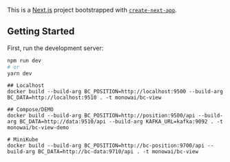 This is a [Next.js](https://nextjs.org/) project bootstrapped with [`create-next-app`](https://github.com/vercel/next.js/tree/canary/packages/create-next-app).

## Getting Started

First, run the development server:

```bash
npm run dev
# or
yarn dev
```


```docker
## Localhost
docker build --build-arg BC_POSITION=http://localhost:9500 --build-arg BC_DATA=http://localhost:9510 . -t monowai/bc-view
```
```docker
## Compose/DEMO
docker build --build-arg BC_POSITION=http://position:9500/api --build-arg BC_DATA=http://data:9510/api --build-arg KAFKA_URL=kafka:9092 . -t monowai/bc-view-demo  
```
```docker
# MiniKube
docker build --build-arg BC_POSITION=http://bc-position:9700/api --build-arg BC_DATA=http://bc-data:9710/api . -t monowai/bc-view
```

